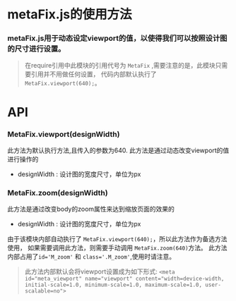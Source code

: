 #	metaFix.js的使用方法

### metaFix.js用于动态设定viewport的值，以使得我们可以按照设计图的尺寸进行设置。

> 在require引用中此模块的引用代号为 `MetaFix` ,需要注意的是，此模块只需要引用并不用做任何设置，
代码内部默认执行了 `MetaFix.viewport(640);`。

#	API

### MetaFix.viewport(designWidth)
 此方法为默认执行方法,且传入的参数为640.
 此方法是通过动态改变viewport的值进行操作的
* designWidth : 设计图的宽度尺寸，单位为px

### MetaFix.zoom(designWidth)
 此方法是通过改变body的zoom属性来达到缩放页面的效果的
* designWidth : 设计图的宽度尺寸，单位为px

 由于该模块内部自动执行了 `MetaFix.viewport(640);`，所以此方法作为备选方法使用，
 如果需要调用此方法，则需要手动调用 `MetaFix.zoom(640)`方法。
 此方法内部占用了`id='M_zoom'` 和 `class='.M_zoom'`,使用时请注意。
> 此方法内部默认会将viewport设置成为如下形式:
 `<meta id="meta_viewport" name="viewport" content="width=device-width, initial-scale=1.0, minimum-scale=1.0, maximum-scale=1.0, user-scalable=no">`

